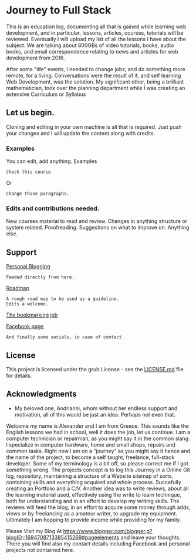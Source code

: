 # Journey to Full Stack

This is an education log, documenting all that is gained while learning web development, and in particular, lessons, articles, courses, tutorials will be reviewed. Eventually I will upload my list of all the lessons I have about the subject. We are talking about 800GBs of video tutorials, books, audio books, and email correspondence relating to news and articles for web development from 2016.

After some "life" events, I needed to change jobs, and do something more remote, for a living. Conversations were the result of it, and self learning Web Development, was the solution. My significant other, being a brilliant mathematician, took over the planning department while I was creating an extensive Curriculum or Syllabus



## Let us begin. 

Cloning and editing in your own machine is all that is required. Just push your changes and I will update the content along with credits. 

### Examples

You can edit, add anything.
Examples

```
Check this course

```
Or
```
Change those paragraphs. 

```

### Edits and contributions needed. 

New courses material to read and review. 
Changes in anything structure or system related. 
Proofreading. 
Suggestions on what to improve on. 
Anything else.

## Support

[Personal Blogging](https://alex-overcoded.blogspot.com/)

```
Feeded directly from here. 
```

[Roadmap](https://www.mindmeister.com/mm/signup/basic?return_to=https%3A%2F%2Fwww.mindmeister.com%2F1389953559)

```
A rough road map to be used as a guideline. 
Edits a welcome. 
```

[The bookmarking job](https://start.me/p/OmpY66/over-coded)

[Facebook page](https://m.facebook.com/Over-Coded-102847987886241/?modal=admin_todo_tour)

```
And finally some socials, in case of contact. 
```

## License

This project is licensed under the grub License - see the [LICENSE.md](LICENSE.md) file for details. 

## Acknowledgments

* My beloved one, Andrianni, whom without her endless support and motivation, all of this would be just an idea. Perhaps not even that.

Welcome my name is Alexander and I am from Greece. This sounds like the English lessons we had in school, well it does the job, let us continue. I am a computer technician or repairman, as you might say it in the common slang. I specialize in computer hardware, home and small shops, repairs and common tasks. Right now I am on a "journey" as you might say it hence and the name of the project, to become a self taught, freelance, full-stack developer. Some of my terminology is a bit off, so please correct me if I got something wrong. The projects concept is to log this Journey in a Online Git log, repository, maintaining a structure of a Website sitemap of sorts, containing skills and everything acquired and whole process. Succefully creating an Portfolio and a C/V. Another idea was to write reviews, about all the learning material used, effectively using the write to learn technique, both for understanding and in an effort to develop my writing skills. The reviews will feed the blog, in an effort to acquire some money through adds, views or by freelancing as a amateur writer, to upgrade my equipment. Ultimately I am hopping to provide income while providing for my family.

Please Visit my Blog At https://www.blogger.com/blogger.g?blogID=1694708713385415269#pageelements
and leave your thoughts.
There you will find also my contact details including Facebook and personal projects not contained here.